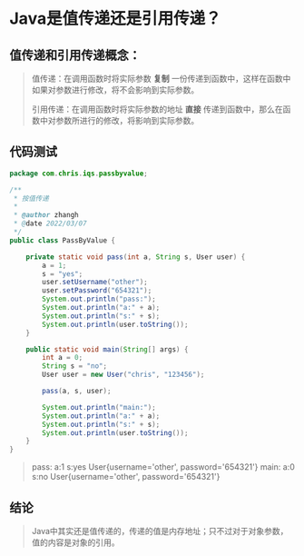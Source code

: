 # Java是值传递还是引用传递？

## 值传递和引用传递概念：
> 值传递：在调用函数时将实际参数 **复制** 一份传递到函数中，这样在函数中如果对参数进行修改，将不会影响到实际参数。
>
> 引用传递：在调用函数时将实际参数的地址 **直接** 传递到函数中，那么在函数中对参数所进行的修改，将影响到实际参数。

## 代码测试
```java
package com.chris.iqs.passbyvalue;

/**
 * 按值传递
 *
 * @author zhangh
 * @date 2022/03/07
 */
public class PassByValue {

    private static void pass(int a, String s, User user) {
        a = 1;
        s = "yes";
        user.setUsername("other");
        user.setPassword("654321");
        System.out.println("pass:");
        System.out.println("a:" + a);
        System.out.println("s:" + s);
        System.out.println(user.toString());
    }

    public static void main(String[] args) {
        int a = 0;
        String s = "no";
        User user = new User("chris", "123456");

        pass(a, s, user);

        System.out.println("main:");
        System.out.println("a:" + a);
        System.out.println("s:" + s);
        System.out.println(user.toString());
    }
}
```

> pass:
> a:1
> s:yes
> User{username='other', password='654321'}
> main:
> a:0
> s:no
> User{username='other', password='654321'}

## 结论
> Java中其实还是值传递的，传递的值是内存地址；只不过对于对象参数，值的内容是对象的引用。

